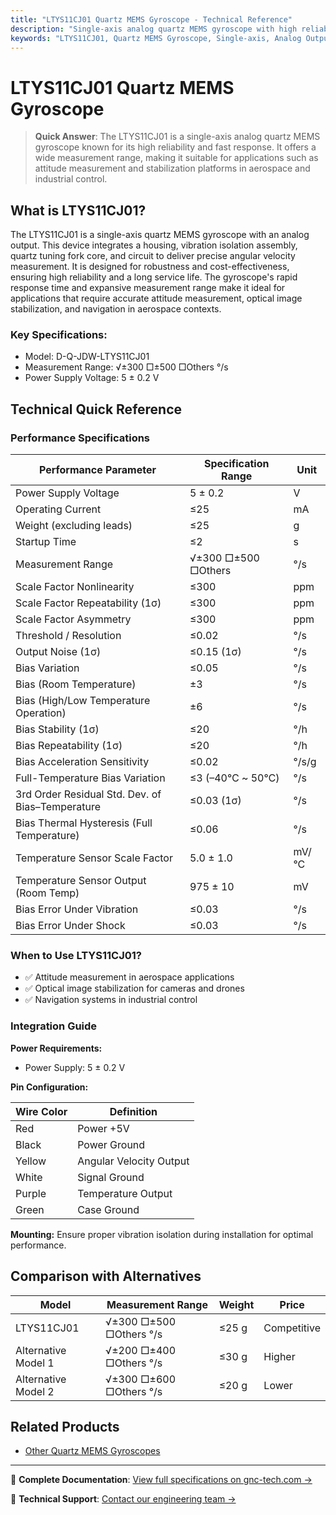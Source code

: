 ```yaml
---
title: "LTYS11CJ01 Quartz MEMS Gyroscope - Technical Reference"
description: "Single-axis analog quartz MEMS gyroscope with high reliability, fast response, and wide measurement range, suitable for attitude measurement and stabilization platforms."
keywords: "LTYS11CJ01, Quartz MEMS Gyroscope, Single-axis, Analog Output"
---
```


# LTYS11CJ01 Quartz MEMS Gyroscope

> **Quick Answer**: The LTYS11CJ01 is a single-axis analog quartz MEMS gyroscope known for its high reliability and fast response. It offers a wide measurement range, making it suitable for applications such as attitude measurement and stabilization platforms in aerospace and industrial control.

## What is LTYS11CJ01?

The LTYS11CJ01 is a single-axis quartz MEMS gyroscope with an analog output. This device integrates a housing, vibration isolation assembly, quartz tuning fork core, and circuit to deliver precise angular velocity measurement. It is designed for robustness and cost-effectiveness, ensuring high reliability and a long service life. The gyroscope's rapid response time and expansive measurement range make it ideal for applications that require accurate attitude measurement, optical image stabilization, and navigation in aerospace contexts.

### Key Specifications:
- Model: D-Q-JDW-LTYS11CJ01
- Measurement Range: √±300 □±500 □Others °/s
- Power Supply Voltage: 5 ± 0.2 V

## Technical Quick Reference

### Performance Specifications

| Performance Parameter | Specification Range | Unit |
| --- | --- | --- |
| Power Supply Voltage | 5 ± 0.2 | V |
| Operating Current | ≤25 | mA |
| Weight (excluding leads) | ≤25 | g |
| Startup Time | ≤2 | s |
| Measurement Range | √±300 □±500 □Others | °/s |
| Scale Factor Nonlinearity | ≤300 | ppm |
| Scale Factor Repeatability (1σ) | ≤300 | ppm |
| Scale Factor Asymmetry | ≤300 | ppm |
| Threshold / Resolution | ≤0.02 | °/s |
| Output Noise (1σ) | ≤0.15 (1σ) | °/s |
| Bias Variation | ≤0.05 | °/s |
| Bias (Room Temperature) | ±3 | °/s |
| Bias (High/Low Temperature Operation) | ±6 | °/s |
| Bias Stability (1σ) | ≤20 | °/h |
| Bias Repeatability (1σ) | ≤20 | °/h |
| Bias Acceleration Sensitivity | ≤0.02 | °/s/g |
| Full-Temperature Bias Variation | ≤3 (–40℃ ~ 50℃) | °/s |
| 3rd Order Residual Std. Dev. of Bias–Temperature | ≤0.03 (1σ) | °/s |
| Bias Thermal Hysteresis (Full Temperature) | ≤0.06 | °/s |
| Temperature Sensor Scale Factor | 5.0 ± 1.0 | mV/°C |
| Temperature Sensor Output (Room Temp) | 975 ± 10 | mV |
| Bias Error Under Vibration | ≤0.03 | °/s |
| Bias Error Under Shock | ≤0.03 | °/s |

### When to Use LTYS11CJ01?
- ✅ Attitude measurement in aerospace applications
- ✅ Optical image stabilization for cameras and drones
- ✅ Navigation systems in industrial control

### Integration Guide
**Power Requirements:**
- Power Supply: 5 ± 0.2 V

**Pin Configuration:**

| Wire Color | Definition |
| --- | --- |
| Red | Power +5V |
| Black | Power Ground |
| Yellow | Angular Velocity Output |
| White | Signal Ground |
| Purple | Temperature Output |
| Green | Case Ground |

**Mounting:**
Ensure proper vibration isolation during installation for optimal performance.

## Comparison with Alternatives
| Model | Measurement Range | Weight | Price |
| --- | --- | --- | --- |
| LTYS11CJ01 | √±300 □±500 □Others °/s | ≤25 g | Competitive |
| Alternative Model 1 | √±200 □±400 □Others °/s | ≤30 g | Higher |
| Alternative Model 2 | √±300 □±600 □Others °/s | ≤20 g | Lower |

## Related Products
- [Other Quartz MEMS Gyroscopes](https://www.gnc-tech.com/products/quartz-mems-gyroscopes/)

---

📘 **Complete Documentation**: [View full specifications on gnc-tech.com →](https://www.gnc-tech.com/products/quartz-mems-gyroscope-ltys11cj01)

💬 **Technical Support**: [Contact our engineering team →](https://www.gnc-tech.com/contact)